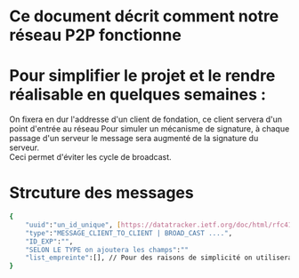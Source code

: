 # Ce document décrit comment notre réseau P2P fonctionne

# Pour simplifier le projet et le rendre réalisable en quelques semaines :

On fixera en dur l'addresse d'un client de fondation, ce client servera d'un point d'entrée au réseau
Pour simuler un mécanisme de signature, à chaque passage d'un serveur le message sera augmenté de la signature du serveur.<br/>
Ceci permet d'éviter les cycle de broadcast.

# Strcuture des messages

```bash
{
    "uuid":"un_id_unique", [https://datatracker.ietf.org/doc/html/rfc4122.html]
    "type":"MESSAGE_CLIENT_TO_CLIENT | BROAD_CAST ....",
    "ID_EXP":"",
    "SELON LE TYPE on ajoutera les champs":""
    "list_empreinte":[], // Pour des raisons de simplicité on utilisera str(uuid.uuid4()) pour générer les empreintes.
}

```
